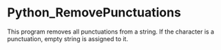 # Python_RemovePunctuations
This program removes all punctuations from a string. If the character is a punctuation, empty string is assigned to it.
